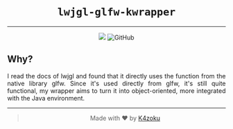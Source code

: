 <h1 align="center"><code>lwjgl-glfw-kwrapper</code></h1>
<hr>
<p align="center">
    <img src="https://img.shields.io/badge/Development-WIP-FFAA33?style=for-the-badge">
    <img alt="GitHub" src="https://img.shields.io/github/license/K4zoku/lwjgl-glfw-kwrapper?style=for-the-badge">
</p>
<h2>Why?</h2>
<p align="justify">
    I read the docs of lwjgl and found that it directly uses the function from the native library glfw. Since it's used directly from glfw, it's still quite functional, my wrapper aims to turn it into object-oriented, more integrated with the Java environment.
</p>
<hr>
<blockquote>
    <p align="center">Made with ♥️ by <a href="https://github.com/K4zoku">K4zoku</a></p>
</blockquote>